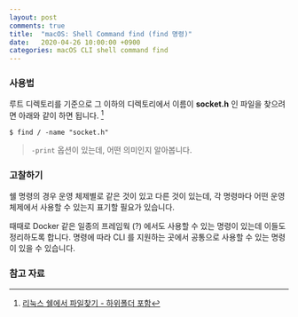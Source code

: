 ```yaml
---
layout: post
comments: true
title:  "macOS: Shell Command find (find 명령)"
date:   2020-04-26 10:00:00 +0900
categories: macOS CLI shell command find
---
```


### 사용법

루트 디렉토리를 기준으로 그 이하의 디렉토리에서 이름이 **socket.h** 인 파일을 찾으려면 아래와 같이 하면 됩니다. [^daum-241]

```
$ find / -name "socket.h"
```

> `-print` 옵션이 있는데, 어떤 의미인지 알아봅니다.

### 고찰하기

쉘 명령의 경우 운영 체제별로 같은 것이 있고 다른 것이 있는데, 각 명령마다 어떤 운영 체제에서 사용할 수 있는지 표기할 필요가 있습니다.

때때로 Docker 같은 일종의 프레임웍 (?) 에서도 사용할 수 있는 명령이 있는데 이들도 정리하도록 합니다. 명령에 따라 CLI 를 지원하는 곳에서 공통으로 사용할 수 있는 명령이 있을 수 있습니다.

### 참고 자료

[^daum-241]: [리눅스 쉘에서 파일찾기 - 하위폴더 포함](http://blog.daum.net/_blog/BlogTypeView.do?blogid=0R4ed&articleno=241&categoryId=28&regdt=20110721151540)
